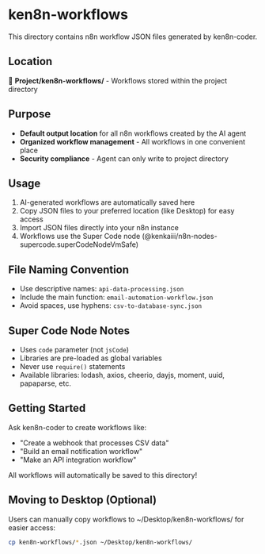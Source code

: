 # ken8n-workflows

This directory contains n8n workflow JSON files generated by ken8n-coder.

## Location

📍 **Project/ken8n-workflows/** - Workflows stored within the project directory

## Purpose

- **Default output location** for all n8n workflows created by the AI agent
- **Organized workflow management** - All workflows in one convenient place
- **Security compliance** - Agent can only write to project directory

## Usage

1. AI-generated workflows are automatically saved here
2. Copy JSON files to your preferred location (like Desktop) for easy access
3. Import JSON files directly into your n8n instance
4. Workflows use the Super Code node (@kenkaiii/n8n-nodes-supercode.superCodeNodeVmSafe)

## File Naming Convention

- Use descriptive names: `api-data-processing.json`
- Include the main function: `email-automation-workflow.json`
- Avoid spaces, use hyphens: `csv-to-database-sync.json`

## Super Code Node Notes

- Uses `code` parameter (not `jsCode`)
- Libraries are pre-loaded as global variables
- Never use `require()` statements
- Available libraries: lodash, axios, cheerio, dayjs, moment, uuid, papaparse, etc.

## Getting Started

Ask ken8n-coder to create workflows like:

- "Create a webhook that processes CSV data"
- "Build an email notification workflow"
- "Make an API integration workflow"

All workflows will automatically be saved to this directory!

## Moving to Desktop (Optional)

Users can manually copy workflows to ~/Desktop/ken8n-workflows/ for easier access:

```bash
cp ken8n-workflows/*.json ~/Desktop/ken8n-workflows/
```
